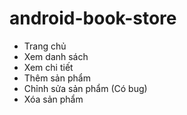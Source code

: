 # android-book-store
- Trang chủ
- Xem danh sách
- Xem chi tiết
- Thêm sản phẩm
- Chỉnh sửa sản phẩm (Có bug)
- Xóa sản phẩm 
